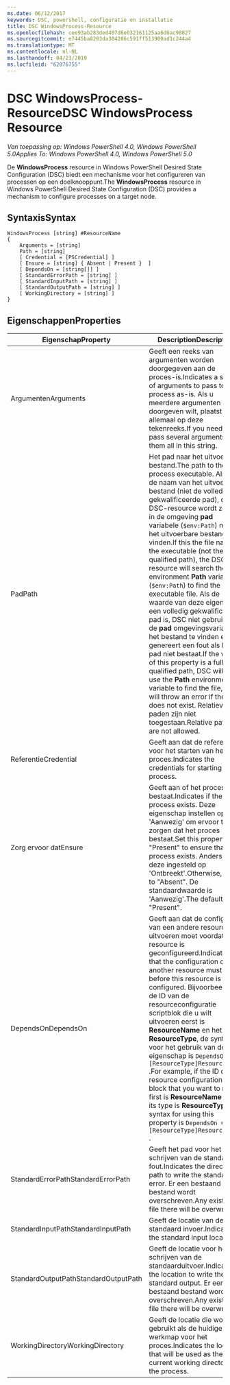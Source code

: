 ```yaml
---
ms.date: 06/12/2017
keywords: DSC, powershell, configuratie en installatie
title: DSC WindowsProcess-Resource
ms.openlocfilehash: cee93ab283ded407d6e032161125aa6d6ac98827
ms.sourcegitcommit: e7445ba8203da304286c591ff513900ad1c244a4
ms.translationtype: MT
ms.contentlocale: nl-NL
ms.lasthandoff: 04/23/2019
ms.locfileid: "62076755"
---
```

# <a name="dsc-windowsprocess-resource"></a><span data-ttu-id="3b138-103">DSC WindowsProcess-Resource</span><span class="sxs-lookup"><span data-stu-id="3b138-103">DSC WindowsProcess Resource</span></span>

<span data-ttu-id="3b138-104">_Van toepassing op: Windows PowerShell 4.0, Windows PowerShell 5.0_</span><span class="sxs-lookup"><span data-stu-id="3b138-104">_Applies To: Windows PowerShell 4.0, Windows PowerShell 5.0_</span></span>

<span data-ttu-id="3b138-105">De **WindowsProcess** resource in Windows PowerShell Desired State Configuration (DSC) biedt een mechanisme voor het configureren van processen op een doelknooppunt.</span><span class="sxs-lookup"><span data-stu-id="3b138-105">The **WindowsProcess** resource in Windows PowerShell Desired State Configuration (DSC) provides a mechanism to configure processes on a target node.</span></span>

## <a name="syntax"></a><span data-ttu-id="3b138-106">Syntaxis</span><span class="sxs-lookup"><span data-stu-id="3b138-106">Syntax</span></span>

```
WindowsProcess [string] #ResourceName
{
    Arguments = [string]
    Path = [string]
    [ Credential = [PSCredential] ]
    [ Ensure = [string] { Absent | Present }  ]
    [ DependsOn = [string[]] ]
    [ StandardErrorPath = [string] ]
    [ StandardInputPath = [string] ]
    [ StandardOutputPath = [string] ]
    [ WorkingDirectory = [string] ]
}
```

## <a name="properties"></a><span data-ttu-id="3b138-107">Eigenschappen</span><span class="sxs-lookup"><span data-stu-id="3b138-107">Properties</span></span>

| <span data-ttu-id="3b138-108">Eigenschap</span><span class="sxs-lookup"><span data-stu-id="3b138-108">Property</span></span> | <span data-ttu-id="3b138-109">Description</span><span class="sxs-lookup"><span data-stu-id="3b138-109">Description</span></span> |
| --- | --- |
| <span data-ttu-id="3b138-110">Argumenten</span><span class="sxs-lookup"><span data-stu-id="3b138-110">Arguments</span></span>| <span data-ttu-id="3b138-111">Geeft een reeks van argumenten worden doorgegeven aan de proces-is.</span><span class="sxs-lookup"><span data-stu-id="3b138-111">Indicates a string of arguments to pass to the process as-is.</span></span> <span data-ttu-id="3b138-112">Als u meerdere argumenten doorgeven wilt, plaatst u ze allemaal op deze tekenreeks.</span><span class="sxs-lookup"><span data-stu-id="3b138-112">If you need to pass several arguments, put them all in this string.</span></span>|
| <span data-ttu-id="3b138-113">Pad</span><span class="sxs-lookup"><span data-stu-id="3b138-113">Path</span></span>| <span data-ttu-id="3b138-114">Het pad naar het uitvoerbare bestand.</span><span class="sxs-lookup"><span data-stu-id="3b138-114">The path to the process executable.</span></span> <span data-ttu-id="3b138-115">Als dit de naam van het uitvoerbare bestand (niet de volledig gekwalificeerde pad), de DSC-resource wordt zoeken in de omgeving **pad** variabele (`$env:Path`) naar het uitvoerbare bestand niet vinden.</span><span class="sxs-lookup"><span data-stu-id="3b138-115">If this the file name of the executable (not the fully qualified path), the DSC resource will search the environment **Path** variable (`$env:Path`) to find the executable file.</span></span> <span data-ttu-id="3b138-116">Als de waarde van deze eigenschap een volledig gekwalificeerde pad is, DSC niet gebruiken de **pad** omgevingsvariabele het bestand te vinden en genereert een fout als het pad niet bestaat.</span><span class="sxs-lookup"><span data-stu-id="3b138-116">If the value of this property is a fully qualified path, DSC will not use the **Path** environment variable to find the file, and will throw an error if the path does not exist.</span></span> <span data-ttu-id="3b138-117">Relatieve paden zijn niet toegestaan.</span><span class="sxs-lookup"><span data-stu-id="3b138-117">Relative paths are not allowed.</span></span>|
| <span data-ttu-id="3b138-118">Referentie</span><span class="sxs-lookup"><span data-stu-id="3b138-118">Credential</span></span>| <span data-ttu-id="3b138-119">Geeft aan dat de referenties voor het starten van het proces.</span><span class="sxs-lookup"><span data-stu-id="3b138-119">Indicates the credentials for starting the process.</span></span>|
| <span data-ttu-id="3b138-120">Zorg ervoor dat</span><span class="sxs-lookup"><span data-stu-id="3b138-120">Ensure</span></span>| <span data-ttu-id="3b138-121">Geeft aan of het proces bestaat.</span><span class="sxs-lookup"><span data-stu-id="3b138-121">Indicates if the process exists.</span></span> <span data-ttu-id="3b138-122">Deze eigenschap instellen op 'Aanwezig' om ervoor te zorgen dat het proces bestaat.</span><span class="sxs-lookup"><span data-stu-id="3b138-122">Set this property to "Present" to ensure that the process exists.</span></span> <span data-ttu-id="3b138-123">Anders wordt deze ingesteld op 'Ontbreekt'.</span><span class="sxs-lookup"><span data-stu-id="3b138-123">Otherwise, set it to "Absent".</span></span> <span data-ttu-id="3b138-124">De standaardwaarde is 'Aanwezig'.</span><span class="sxs-lookup"><span data-stu-id="3b138-124">The default is "Present".</span></span>|
| <span data-ttu-id="3b138-125">DependsOn</span><span class="sxs-lookup"><span data-stu-id="3b138-125">DependsOn</span></span> | <span data-ttu-id="3b138-126">Geeft aan dat de configuratie van een andere resource uitvoeren moet voordat deze resource is geconfigureerd.</span><span class="sxs-lookup"><span data-stu-id="3b138-126">Indicates that the configuration of another resource must run before this resource is configured.</span></span> <span data-ttu-id="3b138-127">Bijvoorbeeld, als de ID van de resourceconfiguratie scriptblok die u wilt uitvoeren eerst is **ResourceName** en het type **ResourceType**, de syntaxis voor het gebruik van deze eigenschap is `DependsOn = "[ResourceType]ResourceName"` .</span><span class="sxs-lookup"><span data-stu-id="3b138-127">For example, if the ID of the resource configuration script block that you want to run first is **ResourceName** and its type is **ResourceType**, the syntax for using this property is `DependsOn = "[ResourceType]ResourceName"` .</span></span>|
| <span data-ttu-id="3b138-128">StandardErrorPath</span><span class="sxs-lookup"><span data-stu-id="3b138-128">StandardErrorPath</span></span>| <span data-ttu-id="3b138-129">Geeft het pad voor het schrijven van de standard-fout.</span><span class="sxs-lookup"><span data-stu-id="3b138-129">Indicates the directory path to write the standard error.</span></span> <span data-ttu-id="3b138-130">Er een bestaand bestand wordt overschreven.</span><span class="sxs-lookup"><span data-stu-id="3b138-130">Any existing file there will be overwritten.</span></span>|
| <span data-ttu-id="3b138-131">StandardInputPath</span><span class="sxs-lookup"><span data-stu-id="3b138-131">StandardInputPath</span></span>| <span data-ttu-id="3b138-132">Geeft de locatie van de standaard invoer.</span><span class="sxs-lookup"><span data-stu-id="3b138-132">Indicates the standard input location.</span></span>|
| <span data-ttu-id="3b138-133">StandardOutputPath</span><span class="sxs-lookup"><span data-stu-id="3b138-133">StandardOutputPath</span></span>| <span data-ttu-id="3b138-134">Geeft de locatie voor het schrijven van de standaarduitvoer.</span><span class="sxs-lookup"><span data-stu-id="3b138-134">Indicates the location to write the standard output.</span></span> <span data-ttu-id="3b138-135">Er een bestaand bestand wordt overschreven.</span><span class="sxs-lookup"><span data-stu-id="3b138-135">Any existing file there will be overwritten.</span></span>|
| <span data-ttu-id="3b138-136">WorkingDirectory</span><span class="sxs-lookup"><span data-stu-id="3b138-136">WorkingDirectory</span></span>| <span data-ttu-id="3b138-137">Geeft de locatie die wordt gebruikt als de huidige werkmap voor het proces.</span><span class="sxs-lookup"><span data-stu-id="3b138-137">Indicates the location that will be used as the current working directory for the process.</span></span>|